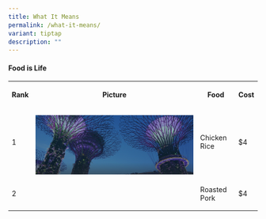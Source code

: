 ```yaml
---
title: What It Means
permalink: /what-it-means/
variant: tiptap
description: ""
---
```

<h4><strong>Food is Life</strong></h4>
<table style="minWidth: 100px">
<colgroup>
<col>
<col>
<col>
<col>
</colgroup>
<tbody>
<tr>
<th rowspan="1" colspan="1">
<p>Rank</p>
</th>
<th rowspan="1" colspan="1">
<p>Picture</p>
</th>
<th rowspan="1" colspan="1">
<p>Food</p>
</th>
<th rowspan="1" colspan="1">
<p>Cost</p>
</th>
</tr>
<tr>
<td rowspan="1" colspan="1">
<p>1</p>
</td>
<td rowspan="1" colspan="1">
<p></p>
<div class="isomer-image-wrapper">
<img style="width: 100%" height="auto" width="100%" alt="" src="/images/hero-banner.png">
</div>
</td>
<td rowspan="1" colspan="1">
<p>Chicken Rice</p>
</td>
<td rowspan="1" colspan="1">
<p>$4</p>
</td>
</tr>
<tr>
<td rowspan="1" colspan="1">
<p>2</p>
</td>
<td rowspan="1" colspan="1">
<p></p>
</td>
<td rowspan="1" colspan="1">
<p>Roasted Pork</p>
</td>
<td rowspan="1" colspan="1">
<p>$4</p>
</td>
</tr>
</tbody>
</table>
<p></p>